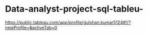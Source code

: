 # Data-analyst-project-sql-tableu-
https://public.tableau.com/app/profile/gulshan.kumar5124#!/?newProfile=&activeTab=0
